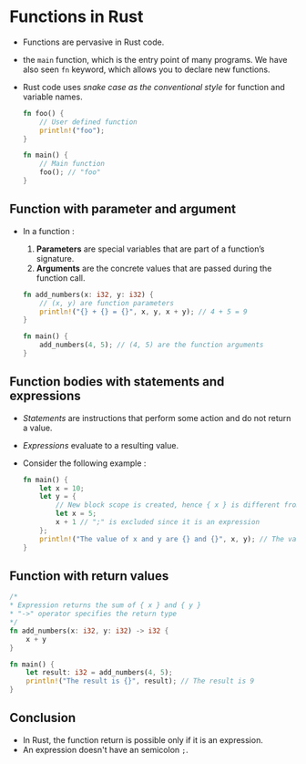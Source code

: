 # Functions in Rust

- Functions are pervasive in Rust code.
- the `main` function, which is the entry point of many programs. We have also seen `fn` keyword, which allows you to declare new functions.
- Rust code uses _snake case as the conventional style_ for function and variable names.

  ```rust
  fn foo() {
      // User defined function
      println!("foo");
  }

  fn main() {
      // Main function
      foo(); // "foo"
  }
  ```

## Function with parameter and argument

- In a function :

  1. **Parameters** are special variables that are part of a function’s signature.
  2. **Arguments** are the concrete values that are passed during the function call.

  ```rust
  fn add_numbers(x: i32, y: i32) {
      // (x, y) are function parameters
      println!("{} + {} = {}", x, y, x + y); // 4 + 5 = 9
  }

  fn main() {
      add_numbers(4, 5); // (4, 5) are the function arguments
  }
  ```

## Function bodies with statements and expressions

- _Statements_ are instructions that perform some action and do not return a value.
- _Expressions_ evaluate to a resulting value.
- Consider the following example :

  ```rust
  fn main() {
      let x = 10;
      let y = {
          // New block scope is created, hence { x } is different from the one in the outer scope.
          let x = 5;
          x + 1 // ";" is excluded since it is an expression
      };
      println!("The value of x and y are {} and {}", x, y); // The value of x and y are 10 and 6
  }
  ```

## Function with return values

```rust
/*
* Expression returns the sum of { x } and { y }
* "->" operator specifies the return type
*/
fn add_numbers(x: i32, y: i32) -> i32 {
    x + y
}

fn main() {
    let result: i32 = add_numbers(4, 5);
    println!("The result is {}", result); // The result is 9
}
```

## Conclusion

- In Rust, the function return is possible only if it is an expression.
- An expression doesn't have an semicolon `;`.
